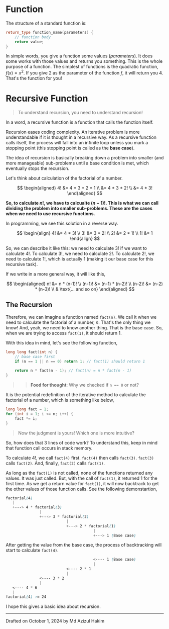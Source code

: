 # Function

The structure of a standard function is:

```cpp
return_type function_name(parameters) {
    // function body
    return value;
}
```

In simple words, you give a function some values (*parameters*). It does some works with those values and returns you something. This is the whole purpose of a function. The simplest of functions is the quadratic function, $f(x) = x^2$. If you give $2$ as the parameter of the function $f$, it will return you $4$. That's the function for you!

# Recursive Function

> To understand recursion, you need to understand recursion!

In a word, a recursive function is a function that calls the function itself.

Recursion eases coding complexity. An iterative problem is more understandable if it is thought in a recursive way. As a recursive function calls itself, the process will fall into an infinite loop unless you mark a stopping point (this stopping point is called as the **base case**).

The idea of recursion is basically breaking down a problem into smaller (and more manageable) sub-problems until a base condition is met, which eventually stops the recursion.

Let's think about calculation of the factorial of a number.

$$
\begin{aligned}
4! &= 4 * 3 * 2 * 1 \\
&= 4 * 3 * 2! \\
&= 4 * 3!
\end{aligned}
$$

**So, to calculate $n!$, we have to calcualte $(n-1)!$. This is what we can call dividing the problem into smaller sub-problems. These are the cases when we need to use recursive functions.**

In programming, we see this solution in a reverse way.

$$
\begin{align}
4! &= 4 * 3! \\
3! &= 3 * 2! \\
2! &= 2 * 1! \\
1! &= 1
\end{align}
$$

So, we can describe it like this: we need to calculate $3!$ if we want to calculate $4!$. To calculate $3!$, we need to calculate $2!$. To calculate $2!$, we need to calculate $1!$, which is actually $1$ (making it our base case for this recursive task).

If we write in a more general way, it will like this,

$$
\begin{aligned}
n! &= n * (n-1)! \\
(n-1)! &= (n-1) * (n-2)! \\
(n-2)! &= (n-2) * (n-3)! \\
& \text{... and so on}
\end{aligned}
$$

## The Recursion

Therefore, we can imagine a function named `fact(n)`. We call it when we need to calculate the factorial of a number, $n$. That's the only thing we know! And, yeah, we need to know another thing. That is the base case. So, when we are trying to access `fact(1)`, it should return $1$.

With this idea in mind, let's see the following function,

```cpp
long long fact(int n) {
    // base case first
    if (n == 1 || n == 0) return 1; // fact(1) should return 1
    
    return n * fact(n - 1); // fact(n) = n * fact(n - 1)
}
```

>> **Food for thought**: Why we checked if `n == 0` or not?

It is the potential redefinition of the iterative method to calculate the factorial of a number, which is something like below,

```cpp
long long fact = 1;
for (int i = 1; i <= n; i++) {
    fact *= i;
}
```

> Now the judgment is yours! Which one is more intuitive?

So, how does that 3 lines of code work? To understand this, keep in mind that function call occurs in stack memory.

To calculate $4!$, we call `fact(4)` first. `fact(4)` then calls `fact(3)`. `fact(3)` calls `fact(2)`. And, finally, `fact(2)` calls `fact(1)`.

As long as the `fact(1)` is not called, none of the functions returned any values. It was just called. But, with the call of `fact(1)`, it returned $1$ for the first time. As we get a return value for `fact(1)`, it will now backtrack to get the other values of those function calls. See the following demonstartion,

```scss
factorial(4)
   |
   +---> 4 * factorial(3)
               |
               +---> 3 * factorial(2)
                           |
                           +---> 2 * factorial(1)
                                       |
                                       +---> 1 (Base case)
```

After getting the value from the base case, the process of backtracking will start to calculate `fact(4)`.

```scss
                                       <---- 1 (Base case)
                                       |
                           <---- 2 * 1
                           |
               <---- 3 * 2
               |
   <---- 4 * 6
   |
factorial(4) := 24
```

I hope this gives a basic idea about recursion.

***

Drafted on October 1, 2024 by Md Azizul Hakim